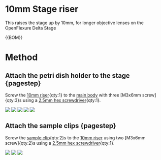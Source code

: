 # 10mm Stage riser

This raises the stage up by 10mm, for longer objective lenses on the OpenFlexure Delta Stage

{{BOM}}

[10mm riser]: ../models/10mm_riser.stl "{cat:3DPrinted}"
[M3x86mm screw]: "{cat:part}"
[main body]: ../components/delta_stage_main_body.md "{cat:3DPrinted}"
[2.5mm hex screwdriver]: "{cat:tool}"
[sample clip]: ../models/sample_clips.stl "{cat: 3DPrinted, note: Both sample clips are in the one file.}"

# Method

## Attach the petri dish holder to the stage {pagestep}

Screw the [10mm riser]{qty:1} to the [main body] with three [M3x6mm screw]{qty:3}s using a [2.5mm hex screwdriver]{qty:1}.

![](../images/10mm_riser/attach1.jpg)
![](../images/10mm_riser/attach2.jpg)
![](../images/10mm_riser/attach3.jpg)
![](../images/10mm_riser/attach4.jpg)
![](../images/10mm_riser/attach5.jpg)

## Attach the sample clips {pagestep}

Screw the [sample clip]{qty:2}s to the [10mm riser] using two [M3x6mm screw]{qty:2}s using a [2.5mm hex screwdriver]{qty:1}.

![](../images/10mm_riser/sample_clip1.jpg)
![](../images/10mm_riser/sample_clip2.jpg)
![](../images/10mm_riser/sample_clip3.jpg)
